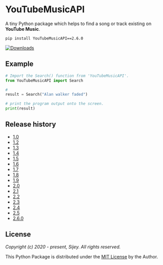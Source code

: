 # YouTubeMusicAPI

A tiny Python package which helps to find a song or track existing on **YouTube Music**.

```
pip install YouTubeMusicAPI==2.6.0
```

[![Downloads](https://static.pepy.tech/personalized-badge/youtubemusicapi?period=total&units=none&left_color=grey&right_color=orange&left_text=Downloads)](https://pepy.tech/project/youtubemusicapi)


## Example

```python
# Import the Search() function from 'YouTubeMusicAPI'.
from YouTubeMusicAPI import Search

# 
result = Search("Alan walker faded")

# print the program output onto the screen.
print(result)
```

## Release history

- [1.0](https://pypi.org/project/YouTubeMusicAPI/1.0/)
- [1.2](https://pypi.org/project/YouTubeMusicAPI/1.2/)
- [1.3](https://pypi.org/project/YouTubeMusicAPI/1.3/)
- [1.4](https://pypi.org/project/YouTubeMusicAPI/1.4/)
- [1.5](https://pypi.org/project/YouTubeMusicAPI/1.5/)
- [1.6](https://pypi.org/project/YouTubeMusicAPI/1.6/)
- [1.7](https://pypi.org/project/YouTubeMusicAPI/1.7/)
- [1.8](https://pypi.org/project/YouTubeMusicAPI/1.8/)
- [1.9](https://pypi.org/project/YouTubeMusicAPI/1.9/)
- [2.0](https://pypi.org/project/YouTubeMusicAPI/2.0/)
- [2.1](https://pypi.org/project/YouTubeMusicAPI/2.1/)
- [2.2](https://pypi.org/project/YouTubeMusicAPI/2.2/)
- [2.3](https://pypi.org/project/YouTubeMusicAPI/2.3/)
- [2.4](https://pypi.org/project/YouTubeMusicAPI/2.4/)
- [2.5](https://pypi.org/project/YouTubeMusicAPI/2.5/)
- [2.6.0](https://pypi.org/project/YouTubeMusicAPI/2.6.0/)
<!-- - []() -->

## License

*Copyright (c) 2020 - present, Sijey. All rights reserved.*

This Python Package is distributed under the [MIT License](https://mit-license.org/) by the Author.
